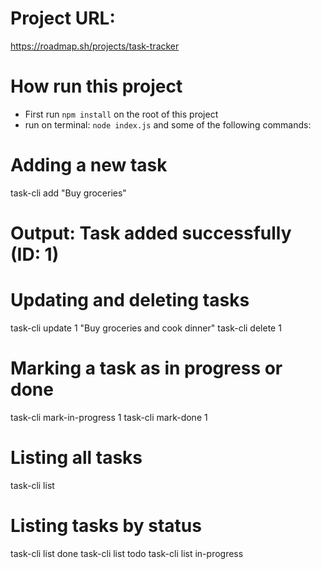 # Project URL:

https://roadmap.sh/projects/task-tracker

# How run this project

- First run `npm install` on the root of this project
- run on terminal:
  `node index.js` and some of the following commands:

# Adding a new task

task-cli add "Buy groceries"

# Output: Task added successfully (ID: 1)

# Updating and deleting tasks

task-cli update 1 "Buy groceries and cook dinner"
task-cli delete 1

# Marking a task as in progress or done

task-cli mark-in-progress 1
task-cli mark-done 1

# Listing all tasks

task-cli list

# Listing tasks by status

task-cli list done
task-cli list todo
task-cli list in-progress
